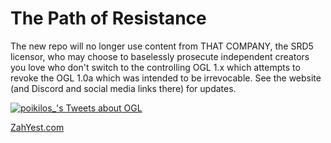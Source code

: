 # The Path of Resistance
The new repo will no longer use content from THAT COMPANY, the SRD5 licensor, who may choose to baselessly prosecute independent creators you love who don't switch to the controlling OGL 1.x which attempts to revoke the OGL 1.0a which was intended to be irrevocable. See the website (and Discord and social media links there) for updates.


[![poikilos_'s Tweets about OGL](https://user-images.githubusercontent.com/7557867/214199738-cbe0a0a0-5857-4b69-9ec2-f2580f26c2b1.png)](https://twitter.com/poikilos_)

[ZahYest.com](https://zahyest.com)
